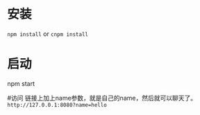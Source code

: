 # 安装
`npm install`
or
`cnpm install`

# 启动
npm start

#访问
链接上加上name参数，就是自己的name，然后就可以聊天了。
`http://127.0.0.1:8080?name=hello`
